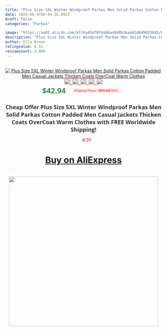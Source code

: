 ```yaml
---
title: "Plus Size 5XL Winter Windproof Parkas Men Solid Parkas Cotton Padded Men Casual Jackets Thicken Coats OverCoat Warm Clothes"
date: 2020-06-9T08:44:36.892Z
draft: false
categories: "Parkas"

image: "https://ae01.alicdn.com/kf/Ha454f0f4abba49d8b36a443d6d9053b92/Plus-Size-5XL-Winter-Windproof-Parkas-Men-Solid-Parkas-Cotton-Padded-Men-Casual-Jackets-Thicken-Coats.jpg"
description: "Plus Size 5XL Winter Windproof Parkas Men Solid Parkas Cotton Padded Men Casual Jackets Thicken Coats OverCoat Warm Clothes"
author: Ella Brown
ratingvalue: 4.51
reviewcount: 2.888
---
```

<br>
<div style="text-align: center;">
<a href="https://s.click.aliexpress.com/e/_ADuUdP" target="_blank" rel="nofollow noopener noreferrer"><img alt="Plus Size 5XL Winter Windproof Parkas Men Solid Parkas Cotton Padded Men Casual Jackets Thicken Coats OverCoat Warm Clothes" class="magnifier-image" src="https://ae01.alicdn.com/kf/Ha454f0f4abba49d8b36a443d6d9053b92/Plus-Size-5XL-Winter-Windproof-Parkas-Men-Solid-Parkas-Cotton-Padded-Men-Casual-Jackets-Thicken-Coats.jpg_640x640.jpg">
<br>
<img style="border:1px solid salmon" src="https://ae01.alicdn.com/kf/Ha454f0f4abba49d8b36a443d6d9053b92/Plus-Size-5XL-Winter-Windproof-Parkas-Men-Solid-Parkas-Cotton-Padded-Men-Casual-Jackets-Thicken-Coats.jpg_120x120.jpg">&nbsp;&nbsp;<img style="border:1px solid salmon" src="https://ae01.alicdn.com/kf/Hd595719ecf6b40afbf01576c90e40d60i/Plus-Size-5XL-Winter-Windproof-Parkas-Men-Solid-Parkas-Cotton-Padded-Men-Casual-Jackets-Thicken-Coats.jpg_120x120.jpg">&nbsp;&nbsp;<img style="border:1px solid salmon" src="https://ae01.alicdn.com/kf/Hd46031906b7d4f33a57e5f1890f7d41bV/Plus-Size-5XL-Winter-Windproof-Parkas-Men-Solid-Parkas-Cotton-Padded-Men-Casual-Jackets-Thicken-Coats.jpg_120x120.jpg">&nbsp;&nbsp;<img style="border:1px solid salmon" src="https://ae01.alicdn.com/kf/Hc291a32fd95d4b11bffe3577a1c8f8e0K/Plus-Size-5XL-Winter-Windproof-Parkas-Men-Solid-Parkas-Cotton-Padded-Men-Casual-Jackets-Thicken-Coats.jpg_120x120.jpg">&nbsp;&nbsp;<img style="border:1px solid salmon" src="https://ae01.alicdn.com/kf/H8ca2296d9e9742d791ee6589a014639bJ/Plus-Size-5XL-Winter-Windproof-Parkas-Men-Solid-Parkas-Cotton-Padded-Men-Casual-Jackets-Thicken-Coats.jpg_120x120.jpg"></a></div><br0>
<div style="text-align: center;"><span style="background-color: white; border: 0px; box-sizing: border-box; color: seagreen; display: inline-block; font-family: &quot;open sans&quot; , &quot;arial&quot; , &quot;helvetica&quot; , sans-serif , &quot;heiti&quot;; font-size: 24px; font-stretch: inherit; font-weight: 700; line-height: inherit; margin: 0px 10px 0px 0px; padding: 0px; vertical-align: middle;">$42.94 </span>
<span style="background: rgb(255 , 241 , 241); border-radius: 3px; border: 0px; box-sizing: border-box; color: #ff4747; display: inline-block; font-family: inherit; font-size: 12px; font-stretch: inherit; font-style: inherit; font-variant: inherit; font-weight: 600; line-height: inherit; margin: 0px; padding: 2px 5px; transform: scale(0.9); vertical-align: middle;">Original Price : <b style="text-decoration: line-through;">$85.88 </b> 50%&nbsp;&nbsp;</span></div>
<h1 style="color: #333333; display: inline-block; font-family: &quot;open sans&quot; , &quot;arial&quot; , &quot;helvetica&quot; , sans-serif , &quot;heiti&quot;; font-size: 18px; font-stretch: inherit; font-weight: 700; text-align: center;">Cheap Offer Plus Size 5XL Winter Windproof Parkas Men Solid Parkas Cotton Padded Men Casual Jackets Thicken Coats OverCoat Warm Clothes with FREE Worldwide Shipping!</h1>
<div style="color: #ff4747; text-align: center;">
<img src="https://4.bp.blogspot.com/-M0ZcTcb-5uY/XleCXlxnR4I/AAAAAAAAAEc/OrjgMkXV1oMQFaCRZj5HQwOCBcu3w1FegCPcBGAYYCw/s1600/star.png" style="height: 15px;">&nbsp;<b>4.51</b></div>
<div class="button_cont" align="center"><a class="buynow_a" href="https://s.click.aliexpress.com/e/_ADuUdP" target="_blank" rel="nofollow noopener noreferrer"><H1>Buy on AliExpress</H1></a></div><br>
<div class="separator" style="clear: both; text-align: center;">
<img src="https://lh3.googleusercontent.com/-pTy5HemUv9M/XlePHvY0dAI/AAAAAAAAAE4/0nX5iRUoIWY8eMW9Dpxeirr157OZliDIgCLcBGAsYHQ/s1600/badge.gif" width="480">
</div>
